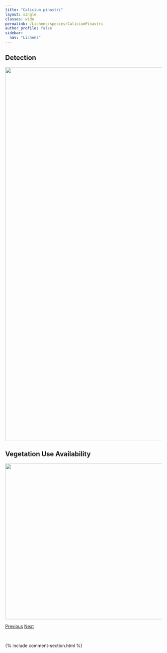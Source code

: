 ```yaml
---
title: "Calicium pinastri"
layout: single
classes: wide
permalink: /Lichens/species/CaliciumPinastri
author_profile: false
sidebar:
  nav: "Lichens"
---
```


<h2>Detection</h2>

<a href="https://drive.google.com/uc?export=view&id=1mt5JXTbRSHYz2tUyHOZqvTcC8QwD67Mt">
<img src="https://drive.google.com/uc?export=view&id=1mt5JXTbRSHYz2tUyHOZqvTcC8QwD67Mt" height = "1200" width = "800">
</a>


<h2>Vegetation Use Availability</h2>

<a href="https://drive.google.com/uc?export=view&id=1yTKOIbJ3AP1f1LizVVSWSIBRCUJHhR05">
<img src="https://drive.google.com/uc?export=view&id=1yTKOIbJ3AP1f1LizVVSWSIBRCUJHhR05" height = "500" width = "1000">
</a>


<a href="/DevelopmentWebsite/Lichens/species/CaliciumNotarisii" class="pagination--pager" title="Calicium notarisii">Previous</a> <a href="/DevelopmentWebsite/Lichens/species/CaliciumSalicinum" class="pagination--pager" title="Calicium salicinum">Next</a>

<p>&nbsp;</p>

{% include comment-section.html %}
